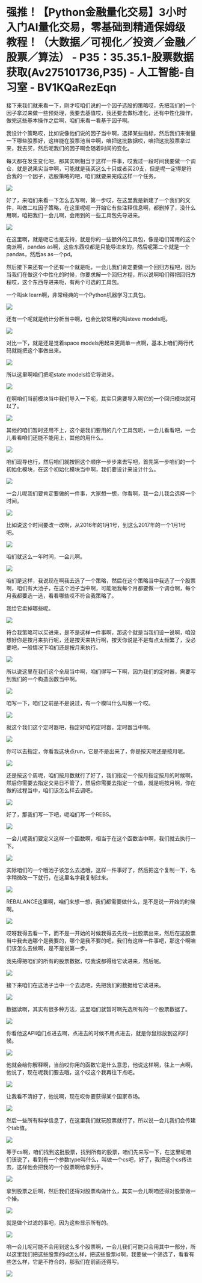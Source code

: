 # 强推！【Python金融量化交易】3小时入门AI量化交易，零基础到精通保姆级教程！（大数据／可视化／投资／金融／股票／算法） - P35：35.35.1-股票数据获取(Av275101736,P35) - 人工智能-自习室 - BV1KQaRezEqn

接下来我们就来看一下，刚才哎咱们说的一个因子选股的策略哎，先把我们的一个因子拿过来做一些预处理，我要去基值哎，我还要去做标准化，还有中性化操作，做完这些基本操作之后啊，咱们来看一看基于因子啊。

我设计个策略哎，比如说像他们说的因子当中啊，选择某些指标，然后我们来衡量一下哪些股票好，这样能在股票池当中啊，咱把这批数据哎，咱把这批股票拿过来，我去买，然后呢我们的因子啊会随着时间的变化。

每天都在发生变化吧，那其实啊相当于这样一件事，哎我过一段时间我要做一个调仓，就是说果实当中啊，可能就是我买这么十只或者买20支，但是呢一定得是符合我的一个因子，选股策略的吧，咱们就要来完成这样一个任务。



![](img/fd1df51a0f963a3da853110245c39ec4_1.png)

好了，来咱们来看一下怎么去写啊，第一步哎，在这里我是新建了一个我们的文件，叫做二杠因子策略，在这里呢呃一开始它有些注释信息啊，都删掉了，没什么用啊，咱把我们一会儿啊，会用到的一些工具包先导进来。



![](img/fd1df51a0f963a3da853110245c39ec4_3.png)

在这里啊，就是呃它也是支持，就是你的一些额外的工具包，像是咱们常用的这个南派啊，pandas as啊，这些东西哎都是只能导进来的，然后呢第二个就是一个pandas，然后as as一个pd。

然后接下来还有一个还有一个就是呃，一会儿我们肯定要做一个回归方程吧，因为当我们在做这个中性化的时候，你要求解一个回归方程，所以说啊咱们得把回归方程哎，这个东西导进来呃，有两个可选的工具包。

一个叫sk learn啊，非常经典的一个Python机器学习工具包。

![](img/fd1df51a0f963a3da853110245c39ec4_5.png)

还有一个呢就是统计分析当中啊，也会比较常用的叫steve models呃。

![](img/fd1df51a0f963a3da853110245c39ec4_7.png)

对比一下，就是还是觉着space models用起来更简单一点啊，基本上咱们两行代码就能把这个事做出来。



![](img/fd1df51a0f963a3da853110245c39ec4_9.png)

所以这里啊咱们把呃state models给它导进来。

![](img/fd1df51a0f963a3da853110245c39ec4_11.png)

在啊咱们当前模块当中我们导入一下呃，其实只需要导入啊它的一个回归模块就可以了。

![](img/fd1df51a0f963a3da853110245c39ec4_13.png)

其他的咱们暂时还用不上，这个是我们要用的几个工具包呃，一会儿看看吧，一会儿看看咱们还能不能用上，其他的用什么。



![](img/fd1df51a0f963a3da853110245c39ec4_15.png)

咱们现导也行，然后咱们就按照这个顺序一步步来去写吧，首先第一步咱们的一个初始化模块，在这个初始化模块当中啊，我们要设计来设计什么。



![](img/fd1df51a0f963a3da853110245c39ec4_17.png)

一会儿呢我们要肯定要做的一件事，大家想一想，你看啊，我一会儿我会选择一个时间。

![](img/fd1df51a0f963a3da853110245c39ec4_19.png)

比如说这个时间要改一改啊，从2016年的1月1号，到这么2017年的一个1月1号吧。

![](img/fd1df51a0f963a3da853110245c39ec4_21.png)

咱们就这么一年时间，一会儿啊。

![](img/fd1df51a0f963a3da853110245c39ec4_23.png)

咱们是这样，我说现在啊我去选了一个策略，然后在这个策略当中我选了一个股票啊，咱们有大池子，在这个池子当中啊，可能呃我每个月都要做一个调仓啊，每个月我都要选一选，看看哪些哎不符合我策略了。

我给它卖掉哪些呢。

![](img/fd1df51a0f963a3da853110245c39ec4_25.png)

符合我策略可以买进来，是不是这样一件事啊，那这个就是当我们设一说啊，咱没想好你是按月来执行呢，还是按天来执行啊，按天你说是不是有点太频繁了，没必要吧，一般情况下咱们还是按月来执行。



![](img/fd1df51a0f963a3da853110245c39ec4_27.png)

所以说这里在我们这个全局当中啊，咱们得写一下啊，因为我们的定时器，需要写到我们的一个构造函数当中啊。

![](img/fd1df51a0f963a3da853110245c39ec4_29.png)

咱写一下，咱们之前是不是说过，有一个模叫什么叫做一个哎。

![](img/fd1df51a0f963a3da853110245c39ec4_31.png)

就这个我们这个定时器吧，指定好咱的定时器，定时器当中啊。

![](img/fd1df51a0f963a3da853110245c39ec4_33.png)

你可以去指定，你看我这块点run，它是不是出来了，你是按天呢还是按月呢。

![](img/fd1df51a0f963a3da853110245c39ec4_35.png)

还是按这个周呢，咱们按月数就行了好了，我们指定一个按月指定按月的时候啊，然后你需要去指定交易日不管了，然后你需要去指定一个值，就是呃按月啊，你在做的过程当中，咱们该怎么样去调吧。



![](img/fd1df51a0f963a3da853110245c39ec4_37.png)

好了，那我们写一下吧，呃咱们写一个REBS。

![](img/fd1df51a0f963a3da853110245c39ec4_39.png)

一会儿呢我们要定义这样一个函数啊，相当于在这个函数当中啊，我们就去执行一下。

![](img/fd1df51a0f963a3da853110245c39ec4_41.png)

实际咱们的一个哦池子该怎么去选哦，这样一件事好了，然后把这个复制一下，名字稍微改一下就行，在这里名字我复制过来。



![](img/fd1df51a0f963a3da853110245c39ec4_43.png)

REBALANCE这里啊，咱们来想一想，我们都需要做什么，是不是说一开始的时候啊。

![](img/fd1df51a0f963a3da853110245c39ec4_45.png)

哎呀我得去看一下，而不是一开始的时候我得去先找一批股票出来，然后在这股票当中我去选哪个是我要的，哪个是我不要的吧，我们有这样一件事吧，那这个啊咱们该怎么去做啊，是不是说第一步。

我先得把咱们的所有的股票数据，哎我说都得给它读进来，然后呢。

![](img/fd1df51a0f963a3da853110245c39ec4_47.png)

接下来咱们在这池子当中一个去选吧，先把我们的数据给它读进来。

![](img/fd1df51a0f963a3da853110245c39ec4_49.png)

数据读啊，其实有很多种方法，这里咱们就暂时啊先选所有的一个股票数据了。

![](img/fd1df51a0f963a3da853110245c39ec4_51.png)

你看他这API咱们点进去啊，点进去的时候不用点进去，就是你鼠标放到这的时候。

![](img/fd1df51a0f963a3da853110245c39ec4_53.png)

他就会给你解释啊，当前哎你用的函数它是什么意思，他说这样啊，往上一点啊，他说了，现在呢我们要去哦，这个哎这个我再往下点吧。



![](img/fd1df51a0f963a3da853110245c39ec4_55.png)

让我看不清好了，他说啊，现在哎你要获得某个国家市场。

![](img/fd1df51a0f963a3da853110245c39ec4_57.png)

然后一些所有科学信息了，在这里我们就玩股票就行了，所以说一会儿我们会传建个tab值。

![](img/fd1df51a0f963a3da853110245c39ec4_59.png)

等于cs啊，咱们找到这批股票，找到所有的股票，咱们先来写一下，在这里呢咱们该说了，看到有一个参数type叫什么，叫做一个cs吧，好了，我把这个cs传进去，这样他会把我的一个股票啊给拿到手。



![](img/fd1df51a0f963a3da853110245c39ec4_61.png)

拿到股票之后啊，然后我们还得对股票构做什么，其实一会儿啊咱还得对股票做一个操。

![](img/fd1df51a0f963a3da853110245c39ec4_63.png)

就是做个过滤的事吧，因为这些显示所有的。

![](img/fd1df51a0f963a3da853110245c39ec4_65.png)

咱一会儿呢可能不会用到这么多个股票啊，一会儿我们可能只会用其中一部分，所以这里我们把这些股票的id怎么样，把这些股票id啊，我要做一个筛选了，看看有些怎么样，它是不符合的，那我们在前面还得写。



![](img/fd1df51a0f963a3da853110245c39ec4_67.png)